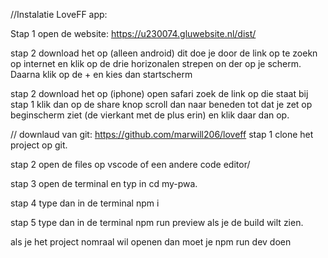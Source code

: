 //Instalatie LoveFF app:

Stap 1 
open de website: https://u230074.gluwebsite.nl/dist/

stap 2 download het op (alleen android)
dit doe je door de link op te zoekn op internet en klik op de drie horizonalen strepen on der op je scherm.
Daarna klik op de + en kies dan startscherm

stap 2 download  het op (iphone)
open safari zoek de link op die staat bij stap 1 klik dan op de share knop scroll dan naar beneden tot dat je zet op beginscherm ziet (de vierkant met de plus erin) en klik daar dan op.

// downlaud van git:
https://github.com/marwill206/loveff
stap 1 clone het project op git.

stap 2 open de files op vscode of een andere code editor/

stap 3 open de terminal en typ in cd my-pwa.

stap 4 type dan in de terminal npm i 

stap 5 type dan in de terminal npm run preview als je de build wilt zien.

als je het project nomraal wil openen dan moet je npm run dev doen



